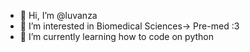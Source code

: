 - 👋 Hi, I’m @luvanza
- 👀 I’m interested in Biomedical Sciences-> Pre-med :3
- 🌱 I’m currently learning how to code on python

<!---
luvanza/luvanza is a ✨ special ✨ repository because its `README.md` (this file) appears on your GitHub profile.
You can click the Preview link to take a look at your changes.
--->
